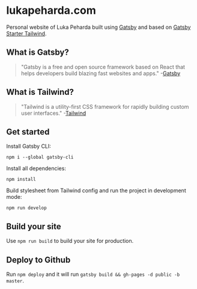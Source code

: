 # lukapeharda.com

Personal website of Luka Peharda built using [Gatsby][1] and based on [Gatsby Starter Tailwind][2].

## What is Gatsby?
>"Gatsby is a free and open source framework based on React that helps developers build blazing fast websites and apps."
-[Gatsby][1]

## What is Tailwind?
>"Tailwind is a utility-first CSS framework for rapidly building custom user interfaces."
-[Tailwind][3]

## Get started

Install Gatsby CLI:

```
npm i --global gatsby-cli
```

Install all dependencies:

```
npm install
```

Build stylesheet from Tailwind config and run the project in development mode:

```
npm run develop
```

## Build your site
Use `npm run build` to build your site for production.

## Deploy to Github
Run `npm deploy` and it will run `gatsby build && gh-pages -d public -b master`.

[1]: https://www.gatsbyjs.org/
[2]: https://github.com/oddstronaut/gatsby-starter-tailwind
[3]: https://tailwindcss.com